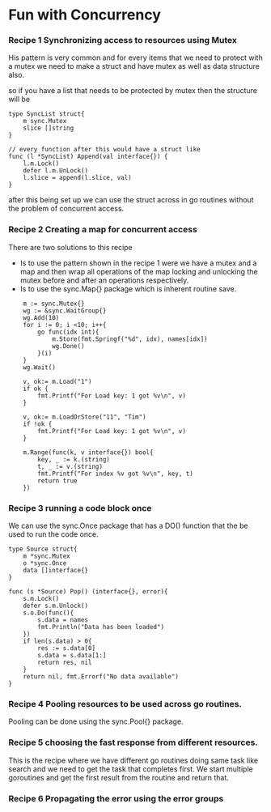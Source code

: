 # Fun with Concurrency

### Recipe 1 Synchronizing access to resources using Mutex
His pattern is very common and for every items that we need to protect with a mutex
we need to make a struct and have mutex as well as data structure also.

so if you have a list that needs to be protected by mutex then the structure will be

```
type SyncList struct{
    m sync.Mutex
    slice []string
}

// every function after this would have a struct like
func (l *SyncList) Append(val interface{}) {
    l.m.Lock()
    defer l.m.UnLock()
    l.slice = append(l.slice, val)
}
```

after this being set up we can use the struct across in go routines without the problem of concurrent access.

### Recipe 2 Creating a map for concurrent access
There are two solutions to this recipe
* Is to use the pattern shown in the recipe 1 were we have a mutex and a map and then wrap all operations of the map
locking and unlocking the mutex before and after an operations respectively.
* Is to use the sync.Map{} package which is inherent routine save.

```
    m := sync.Mutex{}
    wg := &sync.WaitGroup{}
    wg.Add(10)
    for i := 0; i <10; i++{
        go func(idx int){
            m.Store(fmt.Springf("%d", idx), names[idx])
            wg.Done()
        }(i)
    }
    wg.Wait()

    v, ok:= m.Load("1")
    if ok {
        fmt.Printf("For Load key: 1 got %v\n", v)
    }

    v, ok:= m.LoadOrStore("11", "Tim")
    if !ok {
        fmt.Printf("For Load key: 1 got %v\n", v)
    }

    m.Range(func(k, v interface{}) bool{
        key, _ := k.(string)
        t, _ := v.(string)
        fmt.Printf("For index %v got %v\n", key, t)
        return true
    })
```

### Recipe 3 running a code block once

We can use the sync.Once package that has a DO() function that the be used to run the code once.

```
type Source struct{
    m *sync.Mutex
    o *sync.Once
    data []interface{}
}

func (s *Source) Pop() (interface{}, error){
    s.m.Lock()
    defer s.m.Unlock()
    s.o.Do(func(){
        s.data = names
        fmt.Println("Data has been loaded")
    })
    if len(s.data) > 0{
        res := s.data[0]
        s.data = s.data[1:]
        return res, nil
    }
    return nil, fmt.Errorf("No data available")
}
```

### Recipe 4 Pooling resources to be used across go routines.
Pooling can be done using the sync.Pool{} package.

### Recipe 5 choosing the fast response from different resources.
This is the recipe where we have different go routines doing same task like search and we need
to get the task that completes first. We start multiple goroutines and get the first result from
the routine and return that.

### Recipe 6 Propagating the error using the error groups
